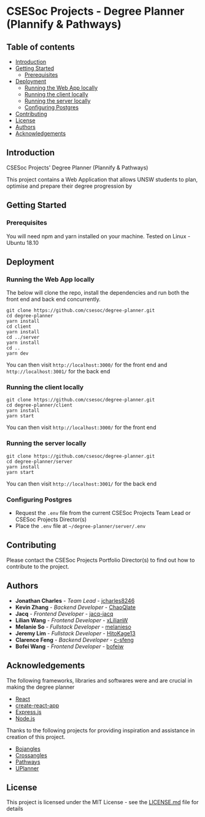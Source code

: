 # CSESoc Projects - Degree Planner (Plannify & Pathways)

## Table of contents
* [Introduction](#introduction)
* [Getting Started](#getting-started)
    * [Prerequisites](#prerequisites)
* [Deployment](#deployment)
    * [Running the Web App locally](#run-web-app)
    * [Running the client locally](#run-client)
    * [Running the server locally](#run-server)
    * [Configuring Postgres](#configure-postgres)
* [Contributing](#contributing)
* [License](#license)
* [Authors](#authors)
* [Acknowledgements](#acknowledgements)

## Introduction

CSESoc Projects' Degree Planner (Plannify & Pathways)

This project contains a Web Application that allows UNSW students to plan, optimise and prepare their degree progression by 

## Getting Started

### Prerequisites

You will need npm and yarn installed on your machine. Tested on Linux - Ubuntu 18.10

## Deployment

### Running the Web App locally

The below will clone the repo, install the dependencies and run both the front end and back end concurrently.
```
git clone https://github.com/csesoc/degree-planner.git
cd degree-planner
yarn install
cd client
yarn install
cd ../server
yarn install
cd ..
yarn dev
```

You can then visit ```http://localhost:3000/``` for the front end and ```http://localhost:3001/``` for the back end

### Running the client locally

```
git clone https://github.com/csesoc/degree-planner.git
cd degree-planner/client
yarn install
yarn start
```

You can then visit ```http://localhost:3000/``` for the front end

### Running the server locally

```
git clone https://github.com/csesoc/degree-planner.git
cd degree-planner/server
yarn install
yarn start
```

You can then visit ```http://localhost:3001/``` for the back end

### Configuring Postgres

* Request the `.env` file from the current CSESoc Projects Team Lead or CSESoc Projects Director(s)
* Place the `.env` file at ```~/degree-planner/server/.env```

## Contributing

Please contact the CSESoc Projects Portfolio Director(s) to find out how to contribute to the project.

## Authors

* **Jonathan Charles** - *Team Lead* - [jcharles8246](https://github.com/jcharles8246)
* **Kevin Zhang** - *Backend Developer* - [ChaoQlate](https://github.com/ChaoQlate)
* **Jacq** - *Frontend Developer* - [jacq-jacq](https://github.com/jacq-jacq)
* **Lilian Wang** - *Frontend Developer* - [xLilianW](https://github.com/xLilianW)
* **Melanie So** - *Fullstack Developer* - [melanieso](https://github.com/melanieso)
* **Jeremy Lim** - *Fullstack Developer* - [HitoKage13](https://github.com/HitoKage13)
* **Clarence Feng** - *Backend Developer* - [c-sfeng](https://github.com/c-sfeng)
* **Bofei Wang** - *Frontend Developer* - [bofeiw](https://github.com/bofeiw)

## Acknowledgements

The following frameworks, libraries and softwares were and are crucial in making the degree planner
* [React](https://reactjs.org/)
* [create-react-app](https://facebook.github.io/create-react-app/)
* [Express.js](https://expressjs.com)
* [Node.js](https://nodejs.org/en/)

Thanks to the following projects for providing inspiration and assistance in creation of this project.

* [Bojangles](http://tdransfield.net/utilities/bojangles)
* [Crossangles](https://my.campusbiblestudy.org)
* [Pathways](https://github.com/csesoc/pathways)
* [UPlanner](https://uplanner.bopa.ng)

## License

This project is licensed under the MIT License - see the [LICENSE.md](LICENSE.md) file for details

